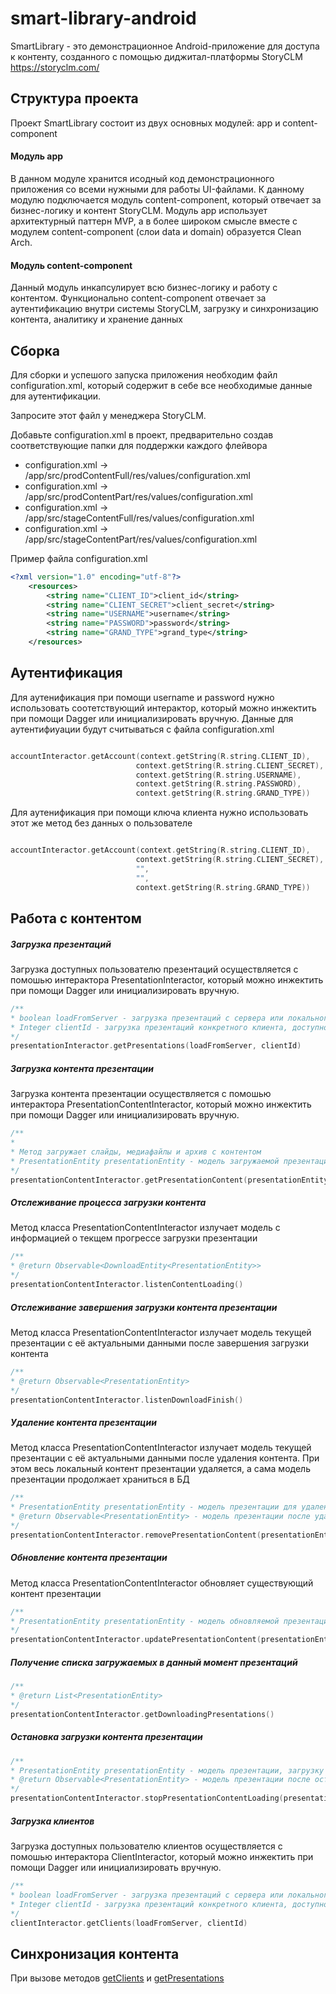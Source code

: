 # smart-library-android

SmartLibrary - это демонстрационное Android-приложение для доступа к
контенту, созданного с помощью диджитал-платформы StoryCLM
https://storyclm.com/

## Структура проекта
Проект SmartLibrary состоит из двух основных модулей: app и
content-component 
#### Модуль app
В данном модуле хранится исодный код демонстрационного приложения со
всеми нужными для работы UI-файлами. К данному модулю подключается
модуль content-component, который отвечает за бизнес-логику и контент
StoryCLM. Модуль app использует архитектурный паттерн MVP, а в более
широком смысле вместе с модулем content-component (слои data и domain)
образуется Clean Arch.
#### Модуль content-component
Данный модуль инкапсулирует всю бизнес-логику и работу с контентом.
Функционально content-component отвечает за аутентификацию внутри
системы StoryCLM, загрузку и синхронизацию контента, аналитику и
хранение данных

## Сборка 
Для сборки и успешого запуска приложения необходим файл
configuration.xml, который содержит в себе все необходимые данные для
аутентификации.

Запросите этот файл у менеджера StoryCLM.
 
 Добавьте configuration.xml в проект, предварительно создав
 соответствующие папки для поддержки каждого флейвора

- configuration.xml -> /app/src/prodContentFull/res/values/configuration.xml
- configuration.xml -> /app/src/prodContentPart/res/values/configuration.xml
- configuration.xml -> /app/src/stageContentFull/res/values/configuration.xml
- configuration.xml -> /app/src/stageContentPart/res/values/configuration.xml

Пример файла configuration.xml 
```xml
<?xml version="1.0" encoding="utf-8"?>
    <resources>
        <string name="CLIENT_ID">client_id</string>
        <string name="CLIENT_SECRET">client_secret</string>
        <string name="USERNAME">username</string>
        <string name="PASSWORD">password</string>
        <string name="GRAND_TYPE">grand_type</string>
    </resources>
 ```

## Аутентификация 

Для аутенификация при помощи username и password нужно использовать
соотетствующий интерактор, который можно инжектить при помощи Dagger или
инициализировать вручную. Данные для аутентифиуации будут считываться с
файла configuration.xml
```kotlin

accountInteractor.getAccount(context.getString(R.string.CLIENT_ID),
                            context.getString(R.string.CLIENT_SECRET),
                            context.getString(R.string.USERNAME),
                            context.getString(R.string.PASSWORD),
                            context.getString(R.string.GRAND_TYPE))                          
```
Для аутенификация при помощи ключа клиента нужно использовать этот же
метод без данных о пользователе
```kotlin

accountInteractor.getAccount(context.getString(R.string.CLIENT_ID),
                            context.getString(R.string.CLIENT_SECRET),
                            "",
                            "",
                            context.getString(R.string.GRAND_TYPE))
```

## Работа с контентом 

##### Загрузка презентаций 
Загрузка доступных пользователю презентаций
осуществляется с помошью интерактора PresentationInteractor, который
можно инжектить при помощи Dagger или инициализировать вручную.

```kotlin
/**
* boolean loadFromServer - загрузка презентаций с сервера или локального хранилища
* Integer clientId - загрузка презентаций конкретного клиента, доступно использование null (без ограничений по клиентам)
*/
presentationInteractor.getPresentations(loadFromServer, clientId)                        
```

##### Загрузка контента презентации 
Загрузка контента презентации осуществляется с помошью интерактора
PresentationContentInteractor, который можно инжектить при помощи Dagger или
инициализировать вручную.

```kotlin
/**
* 
* Метод загружает слайды, медиафайлы и архив с контентом
* PresentationEntity presentationEntity - модель загружаемой презентации
*/
presentationContentInteractor.getPresentationContent(presentationEntity)                      
```

##### Отслеживание процесса загрузки контента 
Метод класса PresentationContentInteractor излучает модель с информацией о текщем прогрессе загрузки
презентации

```kotlin
/**
* @return Observable<DownloadEntity<PresentationEntity>>
*/
presentationContentInteractor.listenContentLoading()                    
```

##### Отслеживание завершения загрузки контента презентации
Метод класса PresentationContentInteractor излучает модель текущей
презентации с её актуальными данными после завершения загрузки контента

```kotlin
/**
* @return Observable<PresentationEntity>
*/
presentationContentInteractor.listenDownloadFinish()                    
```

##### Удаление контента презентации 
Метод класса PresentationContentInteractor излучает модель текущей
презентации с её актуальными данными после удаления контента. При этом
весь локальный контент презентации удаляется, а сама модель презентации
продолжает храниться в БД

```kotlin
/**
* PresentationEntity presentationEntity - модель презентации для удаления её контента
* @return Observable<PresentationEntity> - модель презентации после удаления контента
*/
presentationContentInteractor.removePresentationContent(presentationEntity)                   
```

##### Обновление контента презентации 
Метод класса PresentationContentInteractor обновляет существующий
контент презентации

```kotlin
/**
* PresentationEntity presentationEntity - модель обновляемой презентации
*/
presentationContentInteractor.updatePresentationContent(presentationEntity)                      
```

##### Получение списка загружаемых в данный момент презентаций

```kotlin
/**
* @return List<PresentationEntity>
*/
presentationContentInteractor.getDownloadingPresentations()                      
```

##### Остановка загрузки контента презентации 

```kotlin
/**
* PresentationEntity presentationEntity - модель презентации, загрузку которой нужно остановить
* @return Observable<PresentationEntity> - модель презентации после остановки загрузки
*/
presentationContentInteractor.stopPresentationContentLoading(presentationEntity)                 
```

##### Загрузка клиентов 
Загрузка доступных пользователю клиентов осуществляется с помошью
интерактора ClientInteractor, который можно инжектить при помощи Dagger
или инициализировать вручную.

```kotlin
/**
* boolean loadFromServer - загрузка презентаций с сервера или локального хранилища
* Integer clientId - загрузка презентаций конкретного клиента, доступно использование null (без ограничений по клиентам)
*/
clientInteractor.getClients(loadFromServer, clientId)                      
```
## Синхронизация контента
При вызове методов [getClients](#Загрузка-клиентов) и
[getPresentations](#Загрузка-презентаций)
